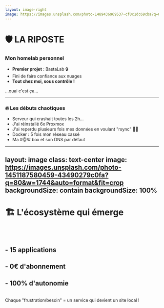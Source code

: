 ```yaml
---
layout: image-right
image: https://images.unsplash.com/photo-1489436969537-cf0c1dc69cba?q=80&w=612&auto=format&fit=crop&ixlib=rb-4.1.0&ixid=M3wxMjA3fDB8MHxwaG90by1wYWdlfHx8fGVufDB8fHx8fA%3D%3D
---
```


# 🛡️ LA RIPOSTE

### Mon homelab personnel

<v-click>

- **Premier projet** : BastaLab 🔒
- Fini de faire confiance aux nuages
- **Tout chez moi, sous contrôle !**

<span class="text-xs text-gray-600 italic">...ouai c'est ça...</span>

</v-click>

<v-click>

<hr class="mt-3 mb-4" />

### 🔥 Les débuts chaotiques

- Serveur qui crashait toutes les 2h...
- J'ai réinstallé 6x Proxmox
- J'ai reperdu plusieurs fois mes données en voulant "<span class="text-blue-400 text-sm">rsync</span>" 🤦‍♂️
- Docker : 5 fois mon réseau cassé
- Ma <span class="text-red-400 text-sm">#@!#</span> box et son DNS par défaut

</v-click>

<!--
Après le drame, j'ai décidé de construire mon propre système. Les débuts ont été... mouvementés !
-->

---
layout: image
class: text-center
image: https://images.unsplash.com/photo-1451187580459-43490279c0fa?q=80&w=1744&auto=format&fit=crop
backgroundSize: contain
backgroundSize: 100%
---

# 🏗️ L'écosystème qui émerge

<v-click>

<br /><br />

## - **15 applications**
## - **0€ d'abonnement**  
## - **100% d'autonomie**

</v-click>

<v-click>

<br />

<div class="bg-green-300 bg-opacity-90 rounded-lg p-4 inline-block text-green-800">
Chaque "frustration/besoin" = un service qui devient un site local !
</div>

</v-click>

<!--
Petit à petit, l'écosystème s'est construit. De BastaLab à BastaVerse, chaque besoin trouvait sa solution !
-->